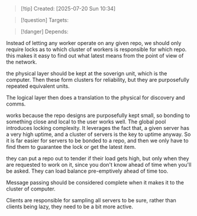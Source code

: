 
>[!tip] Created: [2025-07-20 Sun 10:34]

>[!question] Targets: 

>[!danger] Depends: 

Instead of letting any worker operate on any given repo, we should only require locks as to which cluster of workers is responsible for which repo.  this makes it easy to find out what latest means from the point of view of the network.

the physical layer should be kept at the soverign unit, which is the computer.  Then these form clusters for reliability, but they are purposefully repeated equivalent units.

The logical layer then does a translation to the physical for discovery and comms.

works because the repo designs are purposefully kept small, so bonding to something close and local to the user works well.  The global pool introduces locking complexity.  It leverages the fact that, a given server has a very high uptime, and a cluster of servers is the key to uptime anyway.  So it is far easier for servers to be bonded to a repo, and then we only have to find them to guarantee the lock or get the latest item.

they can put a repo out to tender if their load gets high, but only when they are requested to work on it, since you don't know ahead of time when you'll be asked.  They can load balance pre-emptively ahead of time too.

Message passing should be considered complete when it makes it to the cluster of computer.

Clients are responsible for sampling all servers to be sure, rather than clients being lazy, they need to be a bit more active.